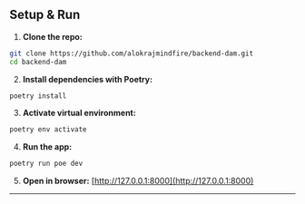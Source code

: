 
## Setup & Run

1. **Clone the repo:**

```bash
git clone https://github.com/alokrajmindfire/backend-dam.git
cd backend-dam
```

2. **Install dependencies with Poetry:**

```bash
poetry install
```

3. **Activate virtual environment:**

```bash
poetry env activate
```

4. **Run the app:**

```bash
poetry run poe dev
```

5. **Open in browser:**
   [http://127.0.0.1:8000](http://127.0.0.1:8000)

---
